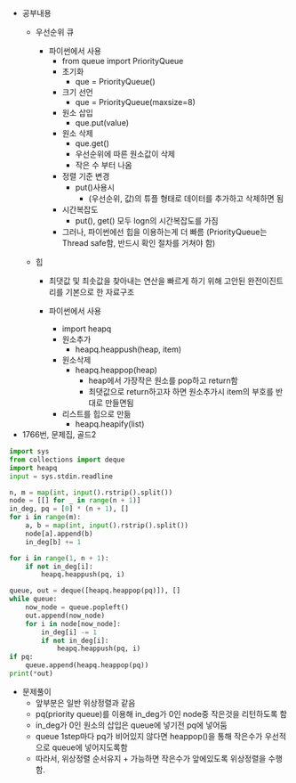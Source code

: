 - 공부내용
	- 우선순위 큐
	
		- 파이썬에서 사용
			- from queue import PriorityQueue
			- 초기화
				- que = PriorityQueue()
			- 크기 선언
				- que = PriorityQueue(maxsize=8)
			- 원소 삽입
				- que.put(value)
			- 원소 삭제
				- que.get()
				- 우선순위에 따른 원소값이 삭제
				- 작은 수 부터 나옴
			- 정렬 기준 변경
				- put()사용시
					- (우선순위, 값)의 튜플 형태로 데이터를 추가하고 삭제하면 됨
			- 시간복잡도
				- put(), get() 모두 logn의 시간복잡도를 가짐
			- 그러나, 파이썬에선 힙을 이용하는게 더 빠름 (PriorityQueue는 Thread safe함, 반드시 확인 절차를 거쳐야 함)
	- 힙
		- 최댓값 및 최솟값을 찾아내는 연산을 빠르게 하기 위해 고안된 완전이진트리를 기본으로 한 자료구조
		
		- 파이썬에서 사용
			- import heapq
			- 원소추가
				- heapq.heappush(heap, item)
			- 원소삭제
				- heapq.heappop(heap)
					- heap에서 가장작은 원소를 pop하고 return함
					- 최댓값으로 return하고자 하면 원소추가시 item의 부호를 반대로 만들면됨
			- 리스트를 힙으로 만듦
				- heapq.heapify(list)
- 1766번, 문제집, 골드2
```python
import sys  
from collections import deque  
import heapq  
input = sys.stdin.readline  

n, m = map(int, input().rstrip().split())  
node = [[] for _ in range(n + 1)]  
in_deg, pq = [0] * (n + 1), []  
for i in range(m):  
	a, b = map(int, input().rstrip().split())  
	node[a].append(b)  
	in_deg[b] += 1  

for i in range(1, n + 1):  
	if not in_deg[i]:  
		heapq.heappush(pq, i)  

queue, out = deque([heapq.heappop(pq)]), []  
while queue:  
	now_node = queue.popleft()  
	out.append(now_node)  
	for i in node[now_node]:  
		in_deg[i] -= 1  
		if not in_deg[i]:  
			heapq.heappush(pq, i)  
if pq:  
	queue.append(heapq.heappop(pq))  
print(*out)
```
- 문제풀이
	- 앞부분은 일반 위상정렬과 같음
	- pq(priority queue)를 이용해 in_deg가 0인 node중 작은것을 리턴하도록 함
	- in_deg가 0인 원소의 삽입은 queue에 넣기전 pq에 넣어둠
	- queue 1step마다 pq가 비어있지 않다면 heappop()을 통해 작은수가 우선적으로 queue에 넣어지도록함
	- 따라서, 위상정렬 순서유지 + 가능하면 작은수가 앞에있도록 위상정렬을 수행함.